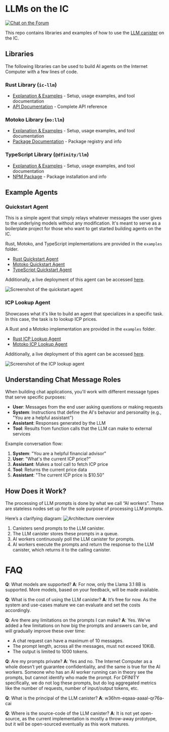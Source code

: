 # LLMs on the IC


<div>
  <p>
    <a href="https://forum.dfinity.org"><img alt="Chat on the Forum" src="https://img.shields.io/badge/help-post%20on%20forum.dfinity.org-yellow"></a>
  </p>
</div>


This repo contains libraries and examples of how to use the [LLM canister](https://a4gq6-oaaaa-aaaab-qaa4q-cai.raw.icp0.io/?id=w36hm-eqaaa-aaaal-qr76a-cai) on the IC.

## Libraries

The following libraries can be used to build AI agents on the Internet Computer with a few lines of code.

### Rust Library (`ic-llm`)

- [Explanation & Examples](rust/README.md) - Setup, usage examples, and tool documentation
- [API Documentation](https://docs.rs/ic-llm/latest/ic_llm/) - Complete API reference

### Motoko Library (`mo:llm`)

- [Explanation & Examples](motoko/README.md) - Setup, usage examples, and tool documentation
- [Package Documentation](https://mops.one/llm) - Package registry and info

### TypeScript Library (`@dfinity/llm`)

- [Explanation & Examples](typescript/README.md) - Setup, usage examples, and tool documentation
- [NPM Package](https://www.npmjs.com/package/@dfinity/llm) - Package installation and info

## Example Agents

### Quickstart Agent

This is a simple agent that simply relays whatever messages the user gives to the underlying models without any modification.
It's meant to serve as a boilerplate project for those who want to get started building agents on the IC.

Rust, Motoko, and TypeScript implementations are provided in the `examples` folder.
- [Rust Quickstart Agent](examples/quickstart-agent-rust/README.md)
- [Motoko Quickstart Agent](examples/quickstart-agent-motoko/README.md)
- [TypeScript Quickstart Agent](examples/quickstart-agent-typescript/README.md)


Additionally, a live deployment of this agent can be accessed [here](https://vgjrt-uyaaa-aaaal-qsiaq-cai.icp0.io/).

![Screenshot of the quickstart agent](screenshot.png)

### ICP Lookup Agent

Showcases what it's like to build an agent that specializes in a specific task. In this case, the task is to lookup ICP prices.

A Rust and a Motoko implementation are provided in the `examples` folder.
- [Rust ICP Lookup Agent](examples/icp-lookup-agent-rust/README.md)
- [Motoko ICP Lookup Agent](examples/icp-lookup-agent-motoko/README.md)


Additionally, a live deployment of this agent can be accessed [here](https://twf3b-uqaaa-aaaal-qsiva-cai.icp0.io/).

![Screenshot of the ICP lookup agent](./examples/icp-lookup-agent-rust/screenshot.png)

## Understanding Chat Message Roles

When building chat applications, you'll work with different message types that serve specific purposes:

- **User**: Messages from the end user asking questions or making requests
- **System**: Instructions that define the AI's behavior and personality (e.g., "You are a helpful assistant")
- **Assistant**: Responses generated by the LLM
- **Tool**: Results from function calls that the LLM can make to external services

Example conversation flow:
1. **System**: "You are a helpful financial advisor"
2. **User**: "What's the current ICP price?"
3. **Assistant**: Makes a tool call to fetch ICP price
4. **Tool**: Returns the current price data
5. **Assistant**: "The current ICP price is $10.50"


## How Does it Work?
The processing of LLM prompts is done by what we call “AI workers”. These are stateless nodes set up for the sole purpose of processing LLM prompts.

Here’s a clarifying diagram:
![Architecture overview](llm_canister_arch.png)


1. Canisters send prompts to the LLM canister.
2. The LLM canister stores these prompts in a queue.
3. AI workers continuously poll the LLM canister for prompts.
4. AI workers execute the prompts and return the response to the LLM canister, which returns it to the calling canister.


# FAQ
**Q**: What models are supported?
**A**: For now, only the Llama 3.1 8B is supported. More models, based on your feedback, will be made available.

**Q**: What is the cost of using the LLM canister?
**A**: It’s free for now. As the system and use-cases mature we can evaluate and set the costs accordingly.

**Q**: Are there any limitations on the prompts I can make?
**A**: Yes. We’ve added a few limitations on how big the prompts and answers can be, and will gradually improve these over time:
 - A chat request can have a maximum of 10 messages.
 - The prompt length, across all the messages, must not exceed 10KiB.
 - The output is limited to 1000 tokens.

**Q**: Are my prompts private?
**A**: Yes and no. The Internet Computer as a whole doesn’t yet guarantee confidentiality, and the same is true for the AI workers. Someone who has an AI worker running can in theory see the prompts, but cannot identify who made the prompt. For DFINITY specifically, we do not log these prompts, but do log aggregated metrics like the number of requests, number of input/output tokens, etc.

**Q**: What is the principal of the LLM canister?
**A**: w36hm-eqaaa-aaaal-qr76a-cai

**Q**: Where is the source-code of the LLM canister?
**A**: It is not yet open-source, as the current implementation is mostly a throw-away prototype, but it will be open-sourced eventually as this work matures.
